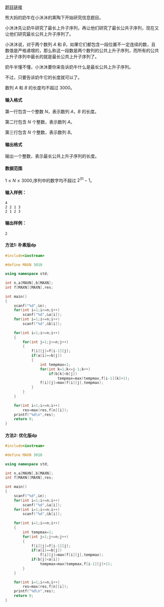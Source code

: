 
[题目链接](https://www.acwing.com/problem/content/274/)

熊大妈的奶牛在小沐沐的熏陶下开始研究信息题目。

小沐沐先让奶牛研究了最长上升子序列，再让他们研究了最长公共子序列，现在又让他们研究最长公共上升子序列了。

小沐沐说，对于两个数列 $A$ 和 $B$，如果它们都包含一段位置不一定连续的数，且数值是严格递增的，那么称这一段数是两个数列的公共上升子序列，而所有的公共上升子序列中最长的就是最长公共上升子序列了。

奶牛半懂不懂，小沐沐要你来告诉奶牛什么是最长公共上升子序列。

不过，只要告诉奶牛它的长度就可以了。

数列 $A$ 和 $B$ 的长度均不超过 $3000$。

#### 输入格式

第一行包含一个整数 $N$，表示数列 $A，B$ 的长度。

第二行包含 $N$ 个整数，表示数列 $A$。

第三行包含 $N$ 个整数，表示数列 $B$。

#### 输出格式

输出一个整数，表示最长公共上升子序列的长度。

#### 数据范围

$1 \le N \le 3000$,序列中的数字均不超过 $2^{31}-1$。

#### 输入样例：

    4
    2 2 1 3
    2 1 2 3
    

#### 输出样例：

    2

#### 方法1: 朴素版dp
 
```cpp
#include<iostream>
 
#define MAXN 3010
 
using namespace std;
 
int n,a[MAXN],b[MAXN];
int f[MAXN][MAXN],res;
 
int main()
{
    scanf("%d",&n);
    for(int i=1;i<=n;i++)
        scanf("%d",&a[i]);
    for(int i=1;i<=n;i++)
        scanf("%d",&b[i]);
    
    for(int i=1;i<=n;i++)
    {
        for(int j=1;j<=n;j++)
        {
            f[i][j]=f[i-1][j];
            if(a[i]==b[j])
            {
                int tempmax=1;
                for(int k=1;k<=j-1;k++)
                    if(b[k]<b[j])
                        tempmax=max(tempmax,f[i-1][k]+1);
                f[i][j]=max(f[i][j],tempmax);
            }
        }
    }
 
    for(int i=1;i<=n;i++)
        res=max(res,f[n][i]);
    printf("%d\n",res);
    return 0;
}

```


#### 方法2: 优化版dp
 
```cpp
#include<iostream>
 
#define MAXN 3010
 
using namespace std;
 
int n,a[MAXN],b[MAXN];
int f[MAXN][MAXN],res;
 
int main()
{
    scanf("%d",&n);
    for(int i=1;i<=n;i++)
        scanf("%d",&a[i]);
    for(int i=1;i<=n;i++)
        scanf("%d",&b[i]);
    
    for(int i=1;i<=n;i++)
    {
        int tempmax=1;
        for(int j=1;j<=n;j++)
        {
            f[i][j]=f[i-1][j];
            if(a[i]==b[j])
                f[i][j]=max(f[i][j],tempmax);
            if(b[j]<a[i])
                tempmax=max(tempmax,f[i-1][j]+1);
        }
    }
 
    for(int i=1;i<=n;i++)
        res=max(res,f[n][i]);
    printf("%d\n",res);
    return 0;
}

```